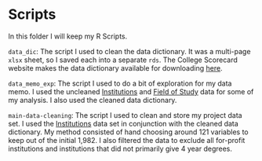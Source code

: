 # Scripts

In this folder I will keep my R Scripts.

`data_dic`: The script I used to clean the data dictionary. It was a multi-page `xlsx` sheet, so I saved each into a separate `rds`. The College Scorecard website makes the data dictionary available for downloading [here](https://collegescorecard.ed.gov/assets/CollegeScorecardDataDictionary.xlsx). 

`data_memo_exp`: The script I used to do a bit of exploration for my data memo. I used the uncleaned [Institutions](https://ed-public-download.app.cloud.gov/downloads/Most-Recent-Cohorts-All-Data-Elements.csv) and [Field of Study](https://ed-public-download.app.cloud.gov/downloads/Most-Recent-Field-Data-Elements.csv) data for some of my analysis. I also used the cleaned data dictionary.

`main-data-cleaning`: The script I used to clean and store my project data set. I used the [Institutions](https://ed-public-download.app.cloud.gov/downloads/Most-Recent-Cohorts-All-Data-Elements.csv) data set in conjunction with the cleaned data dictionary. My method consisted of hand choosing around 121 variables to keep out of the initial 1,982. I also filtered the data to exclude all for-profit institutions and institutions that did not primarily give 4 year degrees. 